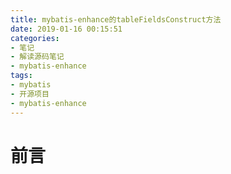 ```yaml
---
title: mybatis-enhance的tableFieldsConstruct方法
date: 2019-01-16 00:15:51
categories:
- 笔记
- 解读源码笔记
- mybatis-enhance
tags:
- mybatis
- 开源项目
- mybatis-enhance
---
```

# 前言
